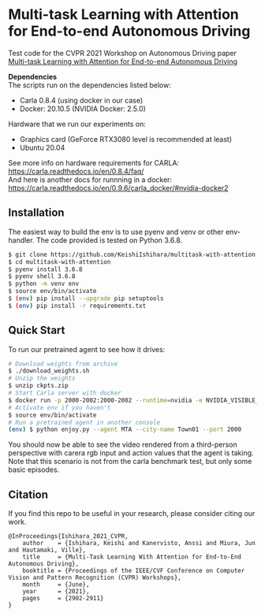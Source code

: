# Multi-task Learning with Attention for End-to-end Autonomous Driving
Test code for the CVPR 2021 Workshop on Autonomous Driving paper [Multi-task Learning with Attention for End-to-end Autonomous Driving](https://openaccess.thecvf.com/content/CVPR2021W/WAD/html/Ishihara_Multi-Task_Learning_With_Attention_for_End-to-End_Autonomous_Driving_CVPRW_2021_paper.html)


**Dependencies**  
The scripts run on the dependencies listed below:
- Carla 0.8.4 (using docker in our case)
- Docker: 20.10.5 (NVIDIA Docker: 2.5.0)

Hardware that we run our experiments on:
- Graphics card (GeForce RTX3080 level is recommended at least)
- Ubuntu 20.04

See more info on hardware requirements for CARLA: https://carla.readthedocs.io/en/0.8.4/faq/  
And here is another docs for runnning in a docker: https://carla.readthedocs.io/en/0.9.6/carla_docker/#nvidia-docker2


## Installation
The easiest way to build the env is to use pyenv and venv or other env-handler.
The code provided is tested on Python 3.6.8.
```bash
$ git clone https://github.com/KeishiIshihara/multitask-with-attention.git --recursive
$ cd multitask-with-attention
$ pyenv install 3.6.8
$ pyenv shell 3.6.8
$ python -m venv env
$ source env/bin/activate
$ (env) pip install --upgrade pip setuptools
$ (env) pip install -r requirements.txt
```

## Quick Start
To run our pretrained agent to see how it drives:
```bash
# Download weights from archive
$ ./download_weights.sh
# Unzip the weights
$ unzip ckpts.zip
# Start Carla server with docker
$ docker run -p 2000-2002:2000-2002 --runtime=nvidia -e NVIDIA_VISIBLE_DEVICES=0 carlasim/carla:0.8.4 /bin/bash CarlaUE4.sh /Game/Maps/Town01 --world-port=2000 -benchmark -fps=10
# Activate env if you haven't
$ source env/bin/activate
# Run a pretrained agent in another console
(env) $ python enjoy.py --agent MTA --city-name Town01 --port 2000
```
You should now be able to see the video rendered from a third-person perspective with carera rgb input and action values that the agent is taking.
Note that this scenario is not from the carla benchmark test, but only some basic episodes.


## Citation
If you find this repo to be useful in your research, please consider citing our work.
```
@InProceedings{Ishihara_2021_CVPR,
    author    = {Ishihara, Keishi and Kanervisto, Anssi and Miura, Jun and Hautamaki, Ville},
    title     = {Multi-Task Learning With Attention for End-to-End Autonomous Driving},
    booktitle = {Proceedings of the IEEE/CVF Conference on Computer Vision and Pattern Recognition (CVPR) Workshops},
    month     = {June},
    year      = {2021},
    pages     = {2902-2911}
}
```
